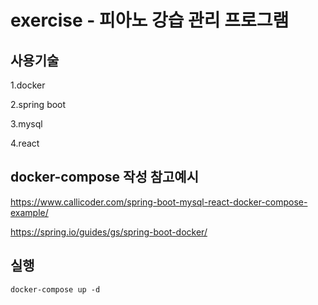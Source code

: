 # exercise - 피아노 강습 관리 프로그램

## 사용기술
1.docker

2.spring boot

3.mysql

4.react

## docker-compose 작성 참고예시
https://www.callicoder.com/spring-boot-mysql-react-docker-compose-example/

https://spring.io/guides/gs/spring-boot-docker/

## 실행
```
docker-compose up -d
``` 
